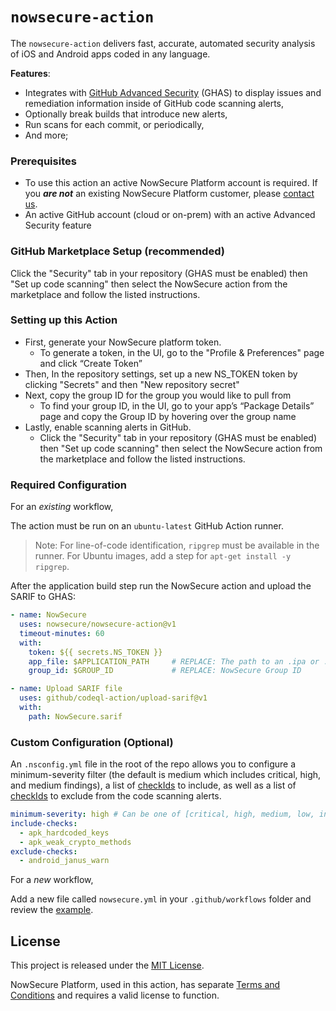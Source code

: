 # `nowsecure-action`

The `nowsecure-action` delivers fast, accurate, automated security analysis of iOS and Android apps coded in any language.

**Features**:

- Integrates with [GitHub Advanced Security](https://docs.github.com/en/get-started/learning-about-github/about-github-advanced-security) (GHAS) to display issues and remediation information inside of GitHub code scanning alerts,
- Optionally break builds that introduce new alerts,
- Run scans for each commit, or periodically,
- And more;

### Prerequisites

- To use this action an active NowSecure Platform account is required. If you ***are not*** an existing NowSecure Platform customer, please [contact us](https://info.nowsecure.com/github-request).
- An active GitHub account (cloud or on-prem) with an active Advanced Security feature

### GitHub Marketplace Setup (recommended)

Click the "Security" tab in your repository (GHAS must be enabled) then "Set up code scanning" then select the NowSecure action from the marketplace and follow the listed instructions.

### Setting up this Action

- First, generate your NowSecure platform token. 
  - To generate a token, in the UI, go to the "Profile & Preferences"  page and click “Create Token”
- Then, In the repository settings, set up a new  NS_TOKEN token by clicking "Secrets" and then "New repository secret"
- Next, copy the group ID for the group you would like to pull from
  - To find your group ID, in the UI, go to your app’s “Package Details” page and copy the Group ID by hovering over the group name
- Lastly, enable scanning alerts in GitHub. 
  - Click the "Security" tab in your repository (GHAS must be enabled) then "Set up code scanning" then select the NowSecure action from the marketplace and follow the listed instructions.

### Required Configuration

For an _existing_ workflow,

The action must be run on an `ubuntu-latest` GitHub Action runner.

> Note: For line-of-code identification, `ripgrep` must be available in the runner. For Ubuntu images, add a step for `apt-get install -y ripgrep`.

After the application build step run the NowSecure action and upload the SARIF to GHAS:

```yml
- name: NowSecure
  uses: nowsecure/nowsecure-action@v1
  timeout-minutes: 60
  with:
    token: ${{ secrets.NS_TOKEN }}
    app_file: $APPLICATION_PATH		# REPLACE: The path to an .ipa or .apk
    group_id: $GROUP_ID				# REPLACE: NowSecure Group ID

- name: Upload SARIF file
  uses: github/codeql-action/upload-sarif@v1
  with:
    path: NowSecure.sarif
```

### Custom Configuration (Optional)

An `.nsconfig.yml` file in the root of the repo allows you to configure a minimum-severity filter (the default is medium which includes critical, high, and medium findings), a list of [checkIds](src/utils/config-types.ts) to include, as well as a list of [checkIds](https://github.com/nowsecure/nowsecure-action/blob/main/workflows/nowsecure.yml) to exclude from the code scanning alerts.

```yml
minimum-severity: high # Can be one of [critical, high, medium, low, info]
include-checks:
  - apk_hardcoded_keys
  - apk_weak_crypto_methods
exclude-checks:
  - android_janus_warn
```

For a _new_ workflow,

Add a new file called `nowsecure.yml` in your `.github/workflows` folder and review the [example](https://github.com/nowsecure/nowsecure-action/blob/main/workflows/nowsecure.yml).

## License

This project is released under the [MIT License](https://github.com/nowsecure/nowsecure-action/blob/master/LICENSE).

NowSecure Platform, used in this action, has separate [Terms and Conditions](https://www.nowsecure.com/terms-and-conditions/) and requires a valid license to function.
